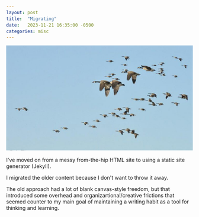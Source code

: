 ```yaml
---
layout: post
title:  "Migrating"
date:   2023-11-21 16:35:00 -0500
categories: misc
---
```


![migrating](/images/migrating.jpg)

I've moved on from a messy from-the-hip HTML site to using a static site generator (Jekyll).

I migrated the older content because I don't want to throw it away.

The old approach had a lot of blank canvas-style freedom, but that introduced some overhead and organizartional/creative frictions that seemed counter to my main goal of maintaining a writing habit as a tool for thinking and learning.